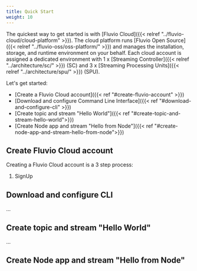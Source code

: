 ```yaml
---
title: Quick Start
weight: 10
---
```


The quickest way to get started is with [Fluvio Cloud]({{< relref "../fluvio-cloud/cloud-platform" >}}). The cloud platform runs [Fluvio Open Source]({{< relref "../fluvio-oss/oss-platform/" >}}) and manages the installation, storage, and runtime environment on your behalf. Each cloud account is assigned a dedicated environment with 1 x [Streaming Controller]({{< relref "../architecture/sc/" >}}) (SC) and 3 x [Streaming Processing Units]({{< relref "../architecture/spu/" >}}) (SPU).


Let's get started:

* [Create a Fluvio Cloud account]({{< ref "#create-fluvio-account" >}})
* [Download and configure Command Line Interface]({{< ref "#download-and-configure-cli" >}})
* [Create topic and stream "Hello World"]({{< ref "#create-topic-and-stream-hello-world">}})
* [Create Node app and stream "Hello from Node"]({{< ref "#create-node-app-and-stream-hello-from-node">}})

## Create Fluvio Cloud account

Creating a Fluvio Cloud account is a 3 step process:

1. SignUp 


## Download and configure CLI

...


## Create topic and stream "Hello World"

...

## Create Node app and stream "Hello from Node"